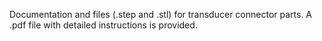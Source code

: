 Documentation and files (.step and .stl) for transducer connector parts.
A .pdf file with detailed instructions is provided.
